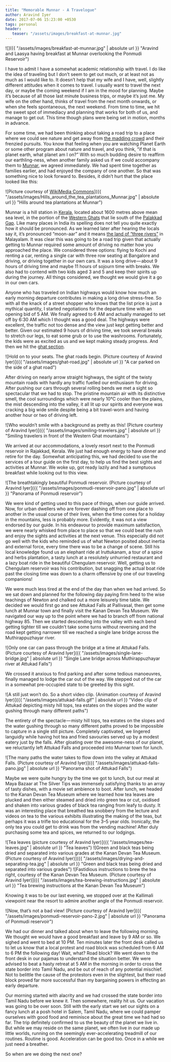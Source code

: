 ```yaml
---
title: "Memorable Munnar - A Travelogue"
author: Aravind Iyer
date: 2017-07-06 15:23:00 +0530
tags: personal
header:
   teaser: "/assets/images/breakfast-at-munnar.jpg"
---
```


![]({{ "/assets/images/breakfast-at-munnar.jpg" | absolute url }} "Aravind and Laasya having breakfast at Munnar overlooking the Ponmudi Reservoir")

I have to admit I have a somewhat academic relationship with travel. I do like the idea of traveling but I don’t seem to get out much, or at least not as much as I would like to. It doesn’t help that my wife and I have, well, slightly different attitudes when it comes to travel. I usually want to travel the next day, or maybe the coming weekend if I am in the mood for planning. Maybe it’s because of all those last minute business trips, or maybe it’s just me. My wife on the other hand, thinks of travel from the next month onwards, or when she feels spontaneous, the next weekend. From time to time, we hit the sweet spot of immediacy and planning that works for both of us, and manage to get out. This time though plans were being set in motion, months in advance.

For some time, we had been thinking about taking a road trip to a place where we could see nature and get away from [the madding crowd](http://www.phrases.org.uk/meanings/134150.html) and their frenzied pursuits. You know that feeling when you are watching Planet Earth or some other program about nature and travel, and you think, “if that is planet earth, what planet am I on?” With so much budding desire to reaffirm our earthling-ness, when another family asked us if we could accompany them to [Munnar](https://en.wikipedia.org/wiki/Munnar), we agreed immediately. We had spent time together as families earlier, and had enjoyed the company of one another. So that was something nice to look forward to. Besides, it didn’t hurt that the place looked like this:

![Picture courtesy of [WikiMedia Commons](https://commons.wikimedia.org/wiki/File:Hills_around_the_tea_plantations,_Munnar.JPG)]({{ "/assets/images/Hills_around_the_tea_plantations_Munnar.jpg" | absolute url }} "Hills around tea plantations at Munnar")

Munnar is a hill station in [Kerala](https://en.wikipedia.org/wiki/Kerala), located about 1600 metres above mean sea level, in the portion of the [Western Ghats](https://en.wikipedia.org/wiki/Western_Ghats) that lie south of the [Palakkad Gap](https://en.wikipedia.org/wiki/Palakkad_Gap). Like many places in India its spelling does not tell you quite exactly how it should be pronounced. As we learned later after hearing the locals say it, it’s pronounced “moon-aar” and it means [the land of “three rivers”](https://getaway2india.wordpress.com/2010/01/12/munnar-the-land-of-the-3-rivers/) in Malayalam. It was clear this was going to be a road trip given that actually getting to Munnar required some amount of driving no matter how you approached the place. We considered three options: flying to Kochi and renting a car, renting a single car with three row seating at Bangalore and driving, or driving together in our own cars. It was a long drive — about 9 hours of driving time and maybe 11 hours of sojourn time with breaks. We also had to contend with two kids aged 3 and 5 and keep their spirits up during the journey. All things considered, we thought we would give it a go in our own cars.

Anyone who has traveled on Indian highways would know how much an early morning departure contributes in making a long drive stress-free. So with all the knack of a street shopper who knows that the list price is just a mythical quantity, I started negotiations for the departure time with an opening bid of 5 AM. We finally agreed to 6 AM and actually managed to set off by 6:30 AM which I thought was a good deal. The highways were excellent, the traffic not too dense and the view just kept getting better and better. Given our estimated 9 hours of driving time, we took several breaks to stretch our legs, to eat some grub or to use the washrooms. Fortunately, the kids were as excited as us and we kept making steady progress. And then we hit the [ghat section](https://en.wikipedia.org/wiki/Ghat_Roads).

![Hold on to your seats. The ghat roads begin. (Picture courtesy of Aravind Iyer)]({{ "/assets/images/ghat-road.jpg" | absolute url }} "A car parked on the side of a ghat road")

After driving on nearly arrow straight highways, the sight of the twisty mountain roads with hardly any traffic fuelled our enthusiasm for driving. After pushing our cars through several rolling bends we met a sight so spectacular that we had to stop. The pristine mountain air with its distinctive smell, the cool surroundings which were nearly 10℃ cooler than the plains, the mist descending into the valley, it all lit up our spirits and everyone was cracking a big wide smile despite being a bit travel-worn and having another hour or two of driving left.

![Who wouldn’t smile with a background as pretty as this! (Picture courtesy of Aravind Iyer)]({{ "/assets/images/smiling-travelers.jpg" | absolute url }} "Smiling travelers in front of the Western Ghat mountains")

We arrived at our accommodations, a lovely resort next to the Ponmudi reservoir in Rajakkad, Kerala. We just had enough energy to have dinner and retire for the day. Somewhat anticipating this, we had decided to use the services of a tour guide on the first day, to help us find the best sights and activities at Munnar. We woke up, got ready lazily and had a sumptuous breakfast while looking out to this view.

![The breathtakingly beautiful Ponmudi reservoir. (Picture courtesy of Aravind Iyer]({{ "/assets/images/ponmudi-reservoir-pano.jpg" | absolute url }} "Panorama of Ponmudi reservoir")

We were kind of getting used to this pace of things, when our guide arrived. Now, for urban dwellers who are forever dashing off from one place to another in the usual course of their lives, when the time comes for a holiday in the mountains, less is probably more. Evidently, it was not a view endorsed by our guide. In his endeavour to provide maximum satisfaction, we were nearly whisked from place to place so that we could beat the rush and enjoy the sights and activities at the next venue. This especially did not go well with the kids who reminded us of what Newton posited about inertia and external force, every time there was to be a change of scene. Still his local knowledge found us an elephant ride at Iruttukanam, a tour of a spice and herbs plantation, a tasty lunch at a resolutely unhurried restaurant and a lazy boat ride in the beautiful Chengulam reservoir. Well, getting us to Chengulam reservoir was his contribution, but snagging the actual boat ride past the closing time was down to a charm offensive by one of our traveling companions!

We were much less tired at the end of the day than when we had arrived. So we sat down and planned for the following day paying firm heed to the wise teachings of Newton and chalked out a more leisurely time table. We decided we would first go and see Attukad Falls at Pallivasal, then get some lunch at Munnar town and finally visit the Kanan Devan Tea Museum. We navigated our way up to the point where we had to branch off from national highway 85. Then we started descending into the valley with each bend getting tighter till we couldn’t take some turns without reversing and the road kept getting narrower till we reached a single lane bridge across the Muthirappuzhayar river.

![Only one car can pass through the bridge at a time at Attukad Falls. (Picture courtesy of Aravind Iyer]({{ "/assets/images/single-lane-bridge.jpg" | absolute url }} "Single Lane bridge across Muthirappuzhayar river at Attukad Falls")

We crossed it anxious to find parking and after some tedious manoeuvres, finally managed to lodge the car out of the way. We stepped out of the car in a somewhat pre-occupied state to be greeted by this sight.

![A still just won’t do. So a short video clip. (Animation courtesy of Aravind Iyer)]({{ "/assets/images/attukad-falls.gif" | absolute url }} "Video clip of Attukad depicting misty hill tops, tea estates on the slopes and the water gushing through many different paths")

The entirety of the spectacle — misty hill tops, tea estates on the slopes and the water gushing through so many different paths proved to be impossible to capture in a single still picture. Completely captivated, we lingered languidly while having hot tea and fried savouries served up by a modest eatery just by the falls. After gloating over the awesome-ness of our planet, we reluctantly left Attukad Falls and proceeded into Munnar town for lunch.

![The many paths the water takes to flow down into the valley at Attukad Falls. (Picture courtesy of Aravind Iyer)]({{ "/assets/images/attukad-falls-pano.jpg" | absolute url }} "Panorama shot of Attukad Falls")

Maybe we were quite hungry by the time we got to lunch, but our meal at Maya Bazaar at The Silver Tips was immensely satisfying thanks to an array of tasty dishes, with a movie set ambience to boot. After lunch, we headed to the Kanan Devan Tea Museum where we learned how tea leaves are plucked and then either steamed and dried into green tea or cut, oxidised and shaken into various grades of black tea ranging from leafy to dusty. It was an interesting place that breathed tea snobbery from the lecture and videos on tea to the various exhibits illustrating the making of the teas, but perhaps it was a trifle too educational for the 3–5 year olds. Ironically, the only tea you could get to drink was from the vending machine! After duly purchasing some tea and spices, we returned to our lodgings.

![Tea leaves (picture courtesy of Aravind Iyer)]({{ "/assets/images/tea-leaves.jpg" | absolute url }} "Tea leaves")
![Green and black teas being dried and separated into various grades at the Kanan Devan Tea Museum. (Picture courtesy of Aravind Iyer)]({{ "/assets/images/drying-and-separating-tea.jpg" | absolute url }} "Green and black teas being dried and separated into various grades")
![Fastidious instructions to brew the tea right, courtesy of the Kanan Devan Tea Museum. (Picture courtesy of Aravind Iyer)]({{ "/assets/images/tea-brewing-instructions.jpg" | absolute url }} "Tea brewing instructions at the Kanan Devan Tea Museum")

Knowing it was to be our last evening, we stopped over at the Kallimali viewpoint near the resort to admire another angle of the Ponmudi reservoir.

![Now, that’s not a bad view! (Picture courtesy of Aravind Iyer]({{ "/assets/images/ponmudi-reservoir-pano-2.jpg" | absolute url }} "Panorama of Ponmudi reservoir")

We had our dinner and talked about when to leave the following morning. We thought we would have a good breakfast and leave by 9 AM or so. We sighed and went to bed at 10 PM. Ten minutes later the front desk called us to let us know that a local protest and road block was scheduled from 6 AM to 6 PM the following day! Wait, what? Road block? We went down to the front desk in our pajamas to understand the situation better. We were advised to beat a hasty retreat at 5 AM in the morning in order to cross the state border into Tamil Nadu, and be out of reach of any potential mischief. Not to belittle the cause of the protestors even in the slightest, but their road block proved far more successful than my bargaining powers in effecting an early departure.

Our morning started with alacrity and we had crossed the state border into Tamil Nadu before we knew it. Then somewhere, reality hit us. Our vacation was going to be over soon. Still with the early start we set our sights on a fancy lunch at a posh hotel in Salem, Tamil Nadu, where we could pamper ourselves with good food and reminisce about the great time we had had so far. The trip definitely confirmed to us the beauty of the planet we live in. But while we may reside on the same planet, we often live in our made up little worlds, running on the seemingly ever-accelerating treadmill of our routines. Routine is good. Acceleration can be good too. Once in a while we just need a breather.

So when are we doing the next one?

